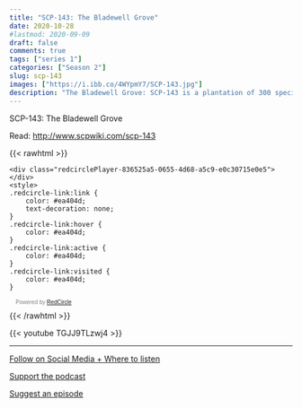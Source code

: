 ```yaml
---
title: "SCP-143: The Bladewell Grove"
date: 2020-10-28
#lastmod: 2020-09-09
draft: false
comments: true
tags: ["series 1"]
categories: ["Season 2"]
slug: scp-143
images: ["https://i.ibb.co/4WYpmY7/SCP-143.jpg"]
description: "The Bladewell Grove: SCP-143 is a plantation of 300 specimens of a unique type of tree."
---
```


SCP-143: The Bladewell Grove

Read: http://www.scpwiki.com/scp-143

{{< rawhtml >}}
<script async defer onload="redcircleIframe();" src="https://api.podcache.net/embedded-player/sh/63705181-2bd5-4fc1-a869-6f5b27226efa/ep/836525a5-0655-4d68-a5c9-e0c30715e0e5"></script>
    <div class="redcirclePlayer-836525a5-0655-4d68-a5c9-e0c30715e0e5"></div>
    <style>
    .redcircle-link:link {
        color: #ea404d;
        text-decoration: none;
    }
    .redcircle-link:hover {
        color: #ea404d;
    }
    .redcircle-link:active {
        color: #ea404d;
    }
    .redcircle-link:visited {
        color: #ea404d;
    }
</style>
<p style="margin-top:3px;margin-left:11px;font-family: sans-serif;font-size: 10px; color: gray;">Powered by <a class="redcircle-link" href="https://redcircle.com?utm_source=rc_embedded_player&utm_medium=web&utm_campaign=embedded_v1">RedCircle</a></p>
{{< /rawhtml >}}

{{< youtube TGJJ9TLzwj4 >}}

---

[Follow on Social Media + Where to listen](/links)

[Support the podcast](/support)

[Suggest an episode](/suggest)
